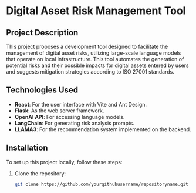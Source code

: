 # Digital Asset Risk Management Tool

## Project Description
This project proposes a development tool designed to facilitate the management of digital asset risks, utilizing large-scale language models that operate on local infrastructure. This tool automates the generation of potential risks and their possible impacts for digital assets entered by users and suggests mitigation strategies according to ISO 27001 standards.

## Technologies Used
- **React**: For the user interface with Vite and Ant Design.
- **Flask**: As the web server framework.
- **OpenAI API**: For accessing language models.
- **LangChain**: For generating risk analysis prompts.
- **LLAMA3**: For the recommendation system implemented on the backend.

## Installation
To set up this project locally, follow these steps:
1. Clone the repository:
   ```bash
   git clone https://github.com/yourgithubusername/repositoryname.git
